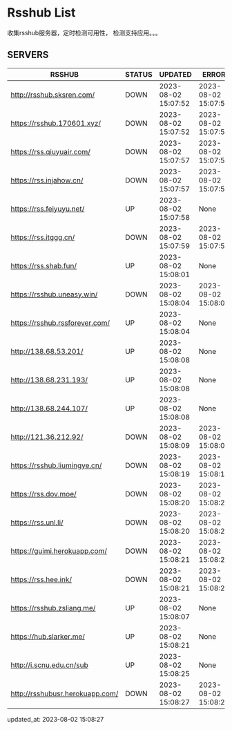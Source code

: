 # Rsshub List

收集rsshub服务器，定时检测可用性， 检测支持应用。。。


## SERVERS

|  RSSHUB   | STATUS  | UPDATED  | ERROR  | TWITTER |  
|  ----  | ----  | ----  | ----  | ---- |  
| http://rsshub.sksren.com/ | DOWN | 2023-08-02 15:07:52 | 2023-08-02 15:07:52 |  
| https://rsshub.170601.xyz/ | DOWN | 2023-08-02 15:07:52 | 2023-08-02 15:07:52 |  
| https://rss.qiuyuair.com/ | DOWN | 2023-08-02 15:07:57 | 2023-08-02 15:07:57 |  
| https://rss.injahow.cn/ | DOWN | 2023-08-02 15:07:57 | 2023-08-02 15:07:57 |  
| https://rss.feiyuyu.net/ | UP | 2023-08-02 15:07:58 | None ||  
| https://rss.itggg.cn/ | DOWN | 2023-08-02 15:07:59 | 2023-08-02 15:07:59 |  
| https://rss.shab.fun/ | UP | 2023-08-02 15:08:01 | None ||  
| https://rsshub.uneasy.win/ | DOWN | 2023-08-02 15:08:04 | 2023-08-02 15:08:04 |  
| https://rsshub.rssforever.com/ | UP | 2023-08-02 15:08:04 | None |OK|  
| http://138.68.53.201/ | UP | 2023-08-02 15:08:08 | None ||  
| http://138.68.231.193/ | UP | 2023-08-02 15:08:08 | None ||  
| http://138.68.244.107/ | UP | 2023-08-02 15:08:08 | None ||  
| http://121.36.212.92/ | DOWN | 2023-08-02 15:08:09 | 2023-08-02 15:08:09 |  
| https://rsshub.liumingye.cn/ | DOWN | 2023-08-02 15:08:19 | 2023-08-02 15:08:19 |  
| https://rss.dov.moe/ | DOWN | 2023-08-02 15:08:20 | 2023-08-02 15:08:20 |  
| https://rss.unl.li/ | DOWN | 2023-08-02 15:08:20 | 2023-08-02 15:08:20 |  
| https://guimi.herokuapp.com/ | DOWN | 2023-08-02 15:08:21 | 2023-08-02 15:08:21 |  
| https://rss.hee.ink/ | DOWN | 2023-08-02 15:08:21 | 2023-08-02 15:08:21 |  
| https://rsshub.zsliang.me/ | UP | 2023-08-02 15:08:07 | None |OK|  
| https://hub.slarker.me/ | UP | 2023-08-02 15:08:21 | None |OK|  
| http://i.scnu.edu.cn/sub | UP | 2023-08-02 15:08:25 | None ||  
| http://rsshubusr.herokuapp.com/ | DOWN | 2023-08-02 15:08:27 | 2023-08-02 15:08:27 |  
  

updated_at: 2023-08-02 15:08:27  
